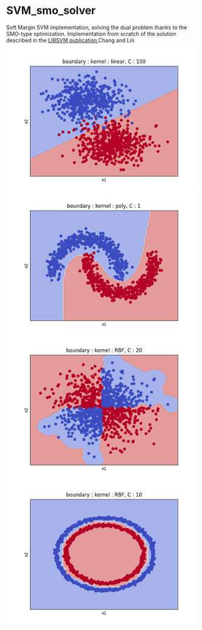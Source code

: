 # SVM_smo_solver

Soft Margin SVM implementation, solving the dual problem thanks to the SMO-type optimization.
Implementation from scratch of the solution described in the [LIBSVM publication](https://www.csie.ntu.edu.tw/~cjlin/papers/libsvm.pdf),Chang and Lin



![alt-text-1](blobs.png) ![alt-text-2](moons.png)
![alt-text-1](xor.png) ![alt-text-2](circles.png)

